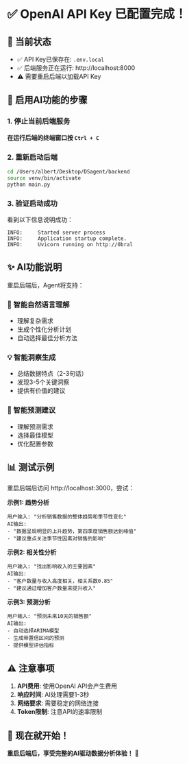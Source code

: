 # ✅ OpenAI API Key 已配置完成！

## 📝 当前状态

- ✅ API Key已保存在: `.env.local`
- ✅ 后端服务正在运行: http://localhost:8000
- ⚠️ 需要重启后端以加载API Key

## 🚀 启用AI功能的步骤

### 1. 停止当前后端服务

**在运行后端的终端窗口按 `Ctrl + C`**

### 2. 重新启动后端

```bash
cd /Users/albert/Desktop/DSagent/backend
source venv/bin/activate
python main.py
```

### 3. 验证启动成功

看到以下信息说明成功：
```
INFO:     Started server process
INFO:     Application startup complete.
INFO:     Uvicorn running on http://0bral
```

## ✨ AI功能说明

重启后端后，Agent将支持：

### 🧠 智能自然语言理解
- 理解复杂需求
- 生成个性化分析计划
- 自动选择最佳分析方法

### 💡 智能洞察生成
- 总结数据特点（2-3句话）
- 发现3-5个关键洞察
- 提供有价值的建议

### 🎯 智能预测建议
- 理解预测需求
- 选择最佳模型
- 优化配置参数

## 📊 测试示例

重启后端后访问 http://localhost:3000，尝试：

**示例1: 趋势分析**
```
用户输入: "分析销售数据的整体趋势和季节性变化"
AI输出: 
- "数据呈现明显的上升趋势，第四季度销售额达到峰值"
- "建议重点关注季节性因素对销售的影响"
```

**示例2: 相关性分析**
```
用户输入: "找出影响收入的主要因素"
AI输出:
- "客户数量与收入高度相关，相关系数0.85"
- "建议通过增加客户数量来提升收入"
```

**示例3: 预测分析**
```
用户输入: "预测未来10天的销售额"
AI输出:
- 自动选择ARIMA模型
- 生成带置信区间的预测
- 提供模型评估指标
```

## ⚠️ 注意事项

1. **API费用**: 使用OpenAI API会产生费用
2. **响应时间**: AI处理需要1-3秒
3. **网络要求**: 需要稳定的网络连接
4. **Token限制**: 注意API的速率限制

## 🎉 现在就开始！

**重启后端后，享受完整的AI驱动数据分析体验！** 🚀

